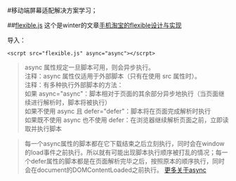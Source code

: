 #移动端屏幕适配解决方案学习；


##[flexible.js](https://github.com/amfe/lib-flexible/blob/master/src/flexible.js)
这个是winter的文章[手机淘宝的flexible设计与实现](http://www.html-js.com/article/2402)

导入：

 ` <scrpt src="flexible.js" async="async"></scrpt> ` 

>async 属性规定一旦脚本可用，则会异步执行。  
>注释：async 属性仅适用于外部脚本（只有在使用 src 属性时）。  
>注释：有多种执行外部脚本的方法：   
> 如果 async="async"：脚本相对于页面的其余部分异步地执行（当页面继续进行解析时，脚本将被执行）   
> 如果不使用 async 且 defer="defer"：脚本将在页面完成解析时执行   
> 如果既不使用 async 也不使用 defer：在浏览器继续解析页面之前，立即读取并执行脚本  

>每一个async属性的脚本都在它下载结束之后立刻执行，同时会在window的load事件之前执行。所以就有可能出现脚本执行顺序被打乱的情况；每一个defer属性的脚本都是在页面解析完毕之后，按照原本的顺序执行，同时会在document的DOMContentLoaded之前执行。
[更多关于async](http://www.oseye.net/user/kevin/blog/53)

 `  ` 
 
 
  `  ` 
   `  ` 
    `  ` 

